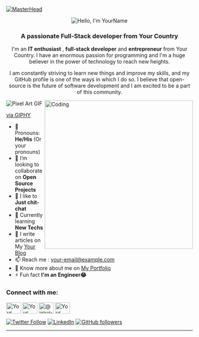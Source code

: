 [![MasterHead](https://your-masterhead-url-here.gif)](https://your-portfolio-link-here)</br>
<div align="center"><img src="https://readme-typing-svg.herokuapp.com?font=Ubuntu&weight=700&size=40&pause=1000&color=E6F7E0&background=4230FF00&center=true&width=500&height=75&lines=Hello%F0%9F%91%8B%2C+I'm+YourName%F0%9F%99%8B;Nice+to+Meet+you%F0%9F%98%8A" alt="Hello, I'm YourName"></div>

<h3 align="center">A passionate Full-Stack developer from Your Country</h3>

<p align="center">
    I'm an <b>IT enthusiast</b> , <b>full-stack developer</b> and <b>entrepreneur</b> from Your Country. I have an enormous passion for programming and I'm a huge believer in the power of technology to reach new heights. 
</p>

<p align="center">
    I am constantly striving to learn new things and improve my skills, and my GitHub profile is one of the ways in which I do so. I believe that open-source is the future of software development and I am excited to be a part of this community.
</p>

<img align="right" alt="Coding" width="400" src="https://your-coding-gif-url-here.gif">

![Pixel Art GIF](https://media.giphy.com/media/OqWiSr0ukJWDe/giphy.gif)

[via GIPHY](https://giphy.com/gifs/dusancezek-art-pixel-dusan-cezek-OqWiSr0ukJWDe)


- 💬 Pronouns: **He/His** (Or your pronouns)
- 🌱 I’m looking to collaborate on **Open Source Projects**
- 🤝 I like to **Just chit-chat**
- 👀 Currently learning **New Techs**
- 📝 I write articles on My <a href="https://your-blog-link-here.com/">Your Blog</a>
- 📫 Reach me : <a href="mailto:your-email@example.com">your-email@example.com</a>
- 📄 Know more about me on <a href="https://your-portfolio-link.com">My Portfolio</a>
- ⚡ Fun fact **I'm an Engineer😂**

<h3 align="left">Connect with me:</h3>
<p align="left">
<a href="https://facebook-link-here" target="blank"><img align="center" src="https://raw.githubusercontent.com/rahuldkjain/github-profile-readme-generator/master/src/images/icons/Social/facebook.svg" alt="Your Facebook Profile" height="30" width="40" /></a>
<a href="https://instagram-link-here" target="blank"><img align="center" src="https://raw.githubusercontent.com/rahuldkjain/github-profile-readme-generator/master/src/images/icons/Social/instagram.svg" alt="Your Instagram" height="30" width="40" /></a>
<a href="https://www.youtube.com/c/@your-channel-name" target="blank"><img align="center" src="https://raw.githubusercontent.com/rahuldkjain/github-profile-readme-generator/master/src/images/icons/Social/youtube.svg" alt="@your-channel-name" height="30" width="40" /></a>
<a href="https://discord-link-here" target="blank"><img align="center" src="https://raw.githubusercontent.com/rahuldkjain/github-profile-readme-generator/master/src/images/icons/Social/discord.svg" alt="Your Discord" height="30" width="40" /></a>
</p>

[![Twitter Follow](https://img.shields.io/twitter/follow/your-twitter-handle?style=social)](https://twitter.com/your-twitter-handle) [![LinkedIn](https://img.shields.io/static/v1.svg?label=LinkedIn&message=your-linkedin-handle&logo=linkedin&style=flat&color=blue)](https://www.linkedin.com/in/your-linkedin-handle/) [![GitHub followers](https://img.shields.io/github/followers/your-github-username.svg?label=Follow%20@your-github-username&style=social)](https://github.com/your-github-username/)

<hr>
